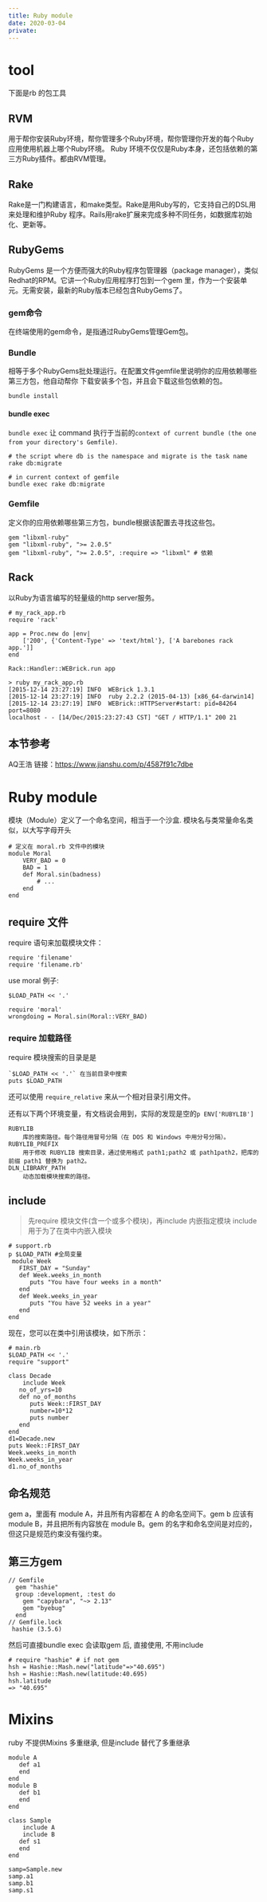 ```yaml
---
title: Ruby module
date: 2020-03-04
private: 
---
```

# tool
下面是rb 的包工具

## RVM
用于帮你安装Ruby环境，帮你管理多个Ruby环境，帮你管理你开发的每个Ruby应用使用机器上哪个Ruby环境。
Ruby 环境不仅仅是Ruby本身，还包括依赖的第三方Ruby插件。都由RVM管理。


## Rake
Rake是一门构建语言，和make类型。Rake是用Ruby写的，它支持自己的DSL用来处理和维护Ruby
程序。Rails用rake扩展来完成多种不同任务，如数据库初始化、更新等。

## RubyGems
RubyGems 是一个方便而强大的Ruby程序包管理器（package
manager），类似Redhat的RPM。它讲一个Ruby应用程序打包到一个gem
里，作为一个安装单元。无需安装，最新的Ruby版本已经包含RubyGems了。

### gem命令
在终端使用的gem命令，是指通过RubyGems管理Gem包。

### Bundle
相等于多个RubyGems批处理运行。在配置文件gemfile里说明你的应用依赖哪些第三方包，他自动帮你
下载安装多个包，并且会下载这些包依赖的包。

    bundle install

#### bundle exec
`bundle exec` 让 command 执行于当前的`context of current bundle (the one from your directory's Gemfile)`. 

    # the script where db is the namespace and migrate is the task name 
    rake db:migrate 

    # in current context of gemfile
    bundle exec rake db:migrate 

### Gemfile
定义你的应用依赖哪些第三方包，bundle根据该配置去寻找这些包。

    gem "libxml-ruby"
    gem "libxml-ruby", ">= 2.0.5"
    gem "libxml-ruby", ">= 2.0.5", :require => "libxml" # 依赖

## Rack
以Ruby为语言编写的轻量级的http server服务。 

    # my_rack_app.rb
    require 'rack'

    app = Proc.new do |env|
        ['200', {'Content-Type' => 'text/html'}, ['A barebones rack app.']]
    end

    Rack::Handler::WEBrick.run app

    > ruby my_rack_app.rb
    [2015-12-14 23:27:19] INFO  WEBrick 1.3.1
    [2015-12-14 23:27:19] INFO  ruby 2.2.2 (2015-04-13) [x86_64-darwin14]
    [2015-12-14 23:27:19] INFO  WEBrick::HTTPServer#start: pid=84264 port=8080
    localhost - - [14/Dec/2015:23:27:43 CST] "GET / HTTP/1.1" 200 21


## 本节参考
AQ王浩 链接：https://www.jianshu.com/p/4587f91c7dbe

# Ruby module
模块（Module）定义了一个命名空间，相当于一个沙盒. 模块名与类常量命名类似，以大写字母开头

    # 定义在 moral.rb 文件中的模块
    module Moral
        VERY_BAD = 0
        BAD = 1
        def Moral.sin(badness)
            # ...
        end
    end

## require 文件
require 语句来加载模块文件：

    require 'filename'
    require 'filename.rb'

use moral 例子: 

    $LOAD_PATH << '.'

    require 'moral'
    wrongdoing = Moral.sin(Moral::VERY_BAD)

### require 加载路径
require 模块搜索的目录是是

    `$LOAD_PATH << '.'` 在当前目录中搜索
    puts $LOAD_PATH

还可以使用 `require_relative` 来从一个相对目录引用文件。
 
还有以下两个环境变量，有文档说会用到，实际的发现是空的`p ENV['RUBYLIB']`

    RUBYLIB	
        库的搜索路径。每个路径用冒号分隔（在 DOS 和 Windows 中用分号分隔）。
    RUBYLIB_PREFIX	
        用于修改 RUBYLIB 搜索目录，通过使用格式 path1;path2 或 path1path2，把库的前缀 path1 替换为 path2。
    DLN_LIBRARY_PATH	
        动态加载模块搜索的路径。

## include
> 先require 模块文件(含一个或多个模块)，再include 内嵌指定模块
include 用于为了在类中内嵌入模块

    # support.rb
    p $LOAD_PATH #全局变量
     module Week
       FIRST_DAY = "Sunday"
       def Week.weeks_in_month
          puts "You have four weeks in a month"
       end
       def Week.weeks_in_year
          puts "You have 52 weeks in a year"
       end
    end

现在，您可以在类中引用该模块，如下所示：

    # main.rb
    $LOAD_PATH << '.'
    require "support"
    
    class Decade
        include Week
       no_of_yrs=10
       def no_of_months
          puts Week::FIRST_DAY
          number=10*12
          puts number
       end
    end
    d1=Decade.new
    puts Week::FIRST_DAY
    Week.weeks_in_month
    Week.weeks_in_year
    d1.no_of_months

## 命名规范
 gem a，里面有 module A，并且所有内容都在 A 的命名空间下。gem b 应该有 module B，并且把所有内容放在 module B。gem 的名字和命名空间是对应的，但这只是规范约束没有强约束。

 ## 第三方gem
    // Gemfile
      gem "hashie"
      group :development, :test do
        gem "capybara", "~> 2.13"
        gem "byebug"
      end
    // Gemfile.lock
     hashie (3.5.6)

然后可直接bundle exec 会读取gem 后, 直接使用, 不用include

    # require "hashie" # if not gem
    hsh = Hashie::Mash.new("latitude"=>"40.695")
    hsh = Hashie::Mash.new(latitude:40.695)
    hsh.latitude
    => "40.695"

# Mixins
ruby 不提供Mixins 多重继承, 但是include 替代了多重继承

    module A
       def a1
       end
    end
    module B
       def b1
       end
    end
    
    class Sample
        include A
        include B
       def s1
       end
    end
    
    samp=Sample.new
    samp.a1
    samp.b1
    samp.s1
